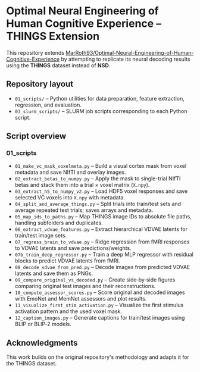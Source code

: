 # Optimal Neural Engineering of Human Cognitive Experience – THINGS Extension

This repository extends [MarRoth93/Optimal-Neural-Engineering-of-Human-Cognitive-Experience](https://github.com/MarRoth93/Optimal-Neural-Engineering-of-Human-Cognitive-Experience) by attempting to replicate its neural decoding results using the **THINGS** dataset instead of **NSD**.

## Repository layout

- `01_scripts/` – Python utilities for data preparation, feature extraction, regression, and evaluation.
- `03_slurm_scripts/` – SLURM job scripts corresponding to each Python script.

## Script overview

### 01_scripts

- `01_make_vc_mask_voxelmeta.py` – Build a visual cortex mask from voxel metadata and save NIfTI and overlay images.
- `02_extract_betas_to_numpy.py` – Apply the mask to single-trial NIfTI betas and stack them into a trial × voxel matrix (`X.npy`).
- `03_extract_h5_to_numpy_v2.py` – Load HDF5 voxel responses and save selected VC voxels into `X.npy` with metadata.
- `04_split_and_average_things.py` – Split trials into train/test sets and average repeated test trials; saves arrays and metadata.
- `05_map_ids_to_paths.py` – Map THINGS image IDs to absolute file paths, handling subfolders and duplicates.
- `06_extract_vdvae_features.py` – Extract hierarchical VDVAE latents for train/test image sets.
- `07_regress_brain_to_vdvae.py` – Ridge regression from fMRI responses to VDVAE latents and save predictions/weights.
- `07b_train_deep_regressor.py` – Train a deep MLP regressor with residual blocks to predict VDVAE latents from fMRI.
- `08_decode_vdvae_from_pred.py` – Decode images from predicted VDVAE latents and save them as PNGs.
- `09_compare_original_vs_decoded.py` – Create side‑by‑side figures comparing original test images and their reconstructions.
- `10_compute_assessor_scores.py` – Score original and decoded images with EmoNet and MemNet assessors and plot results.
- `11_visualize_first_stim_activation.py` – Visualize the first stimulus activation pattern and the used voxel mask.
- `12_caption_images.py` – Generate captions for train/test images using BLIP or BLIP‑2 models.

## Acknowledgments

This work builds on the original repository's methodology and adapts it for the THINGS dataset.


